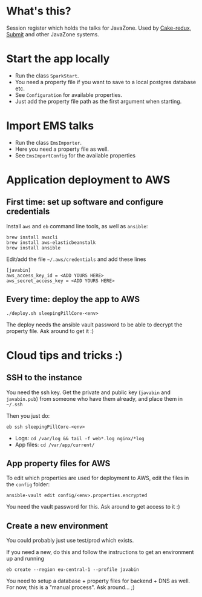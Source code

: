 # What's this?

Session register which holds the talks for JavaZone. Used by [Cake-redux](https://github.com/javaBin/cake-redux),  [Submit](https://github.com/javaBin/submit) and other JavaZone systems.

# Start the app locally

- Run the class `SparkStart`. 
- You need a property file if you want to save to a local postgres database etc. 
- See `Configuration` for available properties. 
- Just add the property file path as the first argument when starting.

# Import EMS talks

- Run the class `EmsImporter`. 
- Here you need a property file as well.
- See `EmsImportConfig` for the available properties

# Application deployment to AWS

## First time: set up software and configure credentials

Install `aws` and `eb` command line tools, as well as `ansible`:

```
brew install awscli
brew install aws-elasticbeanstalk
brew install ansible
```

Edit/add the file `~/.aws/credentials` and add these lines

```
[javabin]
aws_access_key_id = <ADD YOURS HERE>
aws_secret_access_key = <ADD YOURS HERE>
```

## Every time: deploy the app to AWS

`./deploy.sh sleepingPillCore-<env>`

The deploy needs the ansible vault password to be able to decrypt the property file. Ask around to get it :)

# Cloud tips and tricks :)

## SSH to the instance

You need the ssh key. Get the private and public key (`javabin` and `javabin.pub`) from someone who have them already, and place them in `~/.ssh`

Then you just do:
```
eb ssh sleepingPillCore-<env>
```

- Logs: `cd /var/log && tail -f web*.log nginx/*log`
- App files: `cd /var/app/current/`

## App property files for AWS

To edit which properties are used for deployment to AWS, edit the files in the `config` folder:

```
ansible-vault edit config/<env>.properties.encrypted
```

You need the vault password for this. Ask around to get access to it :)

## Create a new environment

You could probably just use test/prod which exists. 

If you need a new, do this and follow the instructions to get an environment up and running
```
eb create --region eu-central-1 --profile javabin
```

You need to setup a database + property files for backend + DNS as well. For now, this is a "manual process". Ask around... ;)